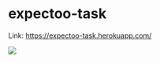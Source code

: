 # expectoo-task

Link: https://expectoo-task.herokuapp.com/

<img src="https://i.ytimg.com/vi/ZJxUOOND5_A/maxresdefault.jpg" />
